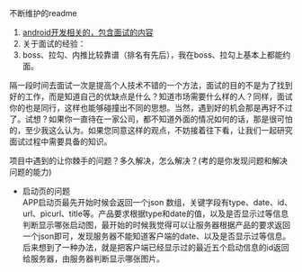 不断维护的readme
1. [android开发相关的，包含面试的内容](https://github.com/duanshoucheng/interview/tree/master/android)
2. 关于面试的经验：
3. boss、拉勾、内推比较靠谱（排名有先后），我在boss、拉勾上基本上都能约面。

隔一段时间去面试一次是提高个人技术不错的一个方法，面试的目的不是为了找到好的工作，而是知道自己的优缺点是什么？知道市场需要什么样的人？同样，面试你的也是同行，这样也能够碰撞出不同的思想。当然，遇到好的机会那是再好不过了。试想？如果你一直待在一家公司，都不知道外面的情况如何的话，那是很可怕的，至少我这么认为。如果您同意这样的观点，不妨接着往下看，让我们一起研究面试过程中需要具备的知识。

项目中遇到的让你棘手的问题？多久解决，怎么解决？(考的是你发现问题和解决问题的能力)
- 启动页的问题  
APP启动页最先开始时候会返回一个json 数组，关键字段有type、date、id、url、picurl、title等。产品要求根据type和date的值，以及是否显示过等信息判断显示哪张启动图，最开始的时候我觉得可以让服务器根据产品的要求返回一个json即可，发现服务器不能知道客户端的date、以及是否显示过等信息。后来想到了一种办法，就是把客户端已经显示过的最近五个启动信息的id返回给服务器，由服务器判断显示哪张图片。
